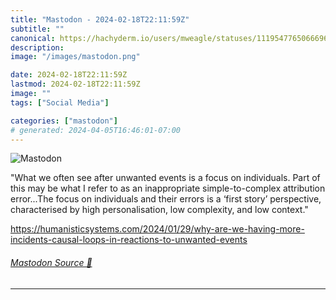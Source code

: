 ```yaml
---
title: "Mastodon - 2024-02-18T22:11:59Z"
subtitle: ""
canonical: https://hachyderm.io/users/mweagle/statuses/111954776506669644
description:
image: "/images/mastodon.png"

date: 2024-02-18T22:11:59Z
lastmod: 2024-02-18T22:11:59Z
image: ""
tags: ["Social Media"]

categories: ["mastodon"]
# generated: 2024-04-05T16:46:01-07:00
---
```

![Mastodon](/images/mastodon.png)

<p>&quot;What we often see after unwanted events is a focus on individuals. Part of this may be what I refer to as an inappropriate simple-to-complex attribution error...The focus on individuals and their errors is a ‘first story’ perspective, characterised by high personalisation, low complexity, and low context.&quot;</p><p><a href="https://humanisticsystems.com/2024/01/29/why-are-we-having-more-incidents-causal-loops-in-reactions-to-unwanted-events" target="_blank" rel="nofollow noopener noreferrer" translate="no"><span class="invisible">https://</span><span class="ellipsis">humanisticsystems.com/2024/01/</span><span class="invisible">29/why-are-we-having-more-incidents-causal-loops-in-reactions-to-unwanted-events</span></a></p>


###### [Mastodon Source 🐘](https://hachyderm.io/@mweagle/111954776506669644)

___
